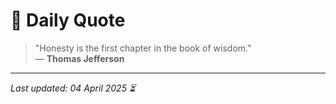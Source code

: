 # 📜 Daily Quote

> "Honesty is the first chapter in the book of wisdom."  
> — **Thomas Jefferson**

---

_Last updated: 04 April 2025 ⏳_
